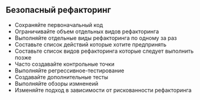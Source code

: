 ## Безопасный рефакторинг

* Сохраняйте первоначальный код
* Ограничивайте объем отдельных видов рефакторинга
* Выполняйте отдельные виды рефакторинга по одному за раз
* Составьте список действий которые хотите предпринять
* Составьте список видов рефакторинга которые следует выполнить позже
* Часто создавайте контрольные точки
* Выполняйте регрессивное-тестирование
* Создавайте дополнительные тесты
* Выполняйте обзоры измненеий
* Изменяйте подход в зависимости от рискованности рефакторинга